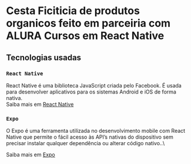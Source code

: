 # Cesta Ficiticia de produtos organicos feito em parceiria com ALURA Cursos em React Native


## Tecnologias usadas


### `React Native`

React Native é uma biblioteca JavaScript criada pelo Facebook. É usada para desenvolver aplicativos para os sistemas Android e iOS de forma nativa.\
Saiba mais em [React Native](https://reactnative.dev)


### `Expo`

O Expo é uma ferramenta utilizada no desenvolvimento mobile com React Native que permite o fácil acesso às API’s nativas do dispositivo sem precisar instalar qualquer dependência ou alterar código nativo..\

Saiba mais em [Expo](https://blog.rocketseat.com.br/expo-react-native/)




